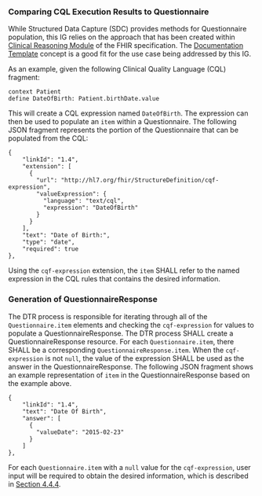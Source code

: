 ### Comparing CQL Execution Results to Questionnaire
While Structured Data Capture (SDC) provides methods for Questionnaire population, this IG relies on the approach that has been created within [Clinical Reasoning Module](http://hl7.org/fhir/R4/clinicalreasoning-module.html) of the FHIR specification. The [Documentation Template](http://hl7.org/fhir/R4/clinicalreasoning-knowledge-artifact-representation.html#documentation-template) concept is a good fit for the use case being addressed by this IG.

As an example, given the following Clinical Quality Language (CQL) fragment:

```
context Patient
define DateOfBirth: Patient.birthDate.value
```

This will create a CQL expression named `DateOfBirth`. The expression can then be used to populate an `item` within a Questionnaire. The following JSON fragment represents the portion of the Questionnaire that can be populated from the CQL:

```
{
    "linkId": "1.4",
    "extension": [
      {
        "url": "http://hl7.org/fhir/StructureDefinition/cqf-expression",
        "valueExpression": {
          "language": "text/cql",
          "expression": "DateOfBirth"
        }
      }
    ],
    "text": "Date of Birth:",
    "type": "date",
    "required": true
},
```

Using the `cqf-expression` extension, the `item` SHALL refer to the named expression in the CQL rules that contains the desired information.

### Generation of QuestionnaireResponse
The DTR process is responsible for iterating through all of the `Questionnaire.item` elements and checking the `cqf-expression` for values to populate a QuestionnaireResponse. The DTR process SHALL create a QuestionnaireResponse resource. For each `Questionnaire.item`, there SHALL be a corresponding `QuestionnaireResponse.item`. When the `cqf-expression` is not `null`, the value of the expression SHALL be used as the answer in the QuestionnaireResponse. The following JSON fragment shows an example representation of `item` in the QuestionnaireResponse based on the example above.

```
{
    "linkId": "1.4",
    "text": "Date Of Birth",
    "answer": [
      {
        "valueDate": "2015-02-23"
      }
    ]
},
```

For each `Questionnaire.item` with a `null` value for the `cqf-expression`, user input will be required to obtain the desired information, which is described in [Section 4.4.4](specification__behaviors__requesting_additional_information_from_the_user.html).
